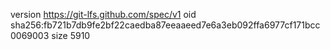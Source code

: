 version https://git-lfs.github.com/spec/v1
oid sha256:fb721b7db9fe2bf22caedba87eeaaeed7e6a3eb092ffa6977cf171bcc0069003
size 5910
